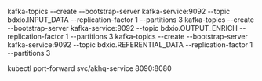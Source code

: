 kafka-topics --create --bootstrap-server kafka-service:9092 --topic bdxio.INPUT_DATA --replication-factor 1 --partitions 3
kafka-topics --create --bootstrap-server kafka-service:9092 --topic bdxio.OUTPUT_ENRICH --replication-factor 1 --partitions 3
kafka-topics --create --bootstrap-server kafka-service:9092 --topic bdxio.REFERENTIAL_DATA --replication-factor 1 --partitions 3

kubectl port-forward svc/akhq-service 8090:8080
